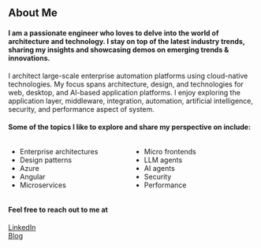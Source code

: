 <!--
**pravinchandankhede/pravinchandankhede** is a ✨ _special_ ✨ repository because its `README.md` (this file) appears on your GitHub profile.

Here are some ideas to get you started:

- 🔭 I’m currently working on ...
- 🌱 I’m currently learning ...
- 👯 I’m looking to collaborate on ...
- 🤔 I’m looking for help with ...
- 💬 Ask me about ...
- 📫 How to reach me: ...
- 😄 Pronouns: ...
- ⚡ Fun fact: ...
-->

## About Me

#### I am a passionate engineer who loves to delve into the world of architecture and technology. I stay on top of the latest industry trends, sharing my insights and showcasing demos on emerging trends & innovations.

I architect large-scale enterprise automation platforms using cloud-native technologies. My focus spans architecture, design, and technologies for web, desktop, and AI-based application platforms. I enjoy exploring the application layer, middleware, integration, automation, artificial intelligence, security, and performance aspect of system.

#### Some of the topics I like to explore and share my perspective on include:

<div style="display: flex; flex-wrap: wrap;">
  <div style="flex: 1; min-width: 200px;">
    <ul>
      <li>Enterprise architectures</li>
      <li>Design patterns</li>
      <li>Azure</li>
      <li>Angular</li>
      <li>Microservices</li>
    </ul>
  </div>
  <div style="flex: 1; min-width: 200px;">
    <ul>
      <li>Micro frontends</li>
      <li>LLM agents</li>
      <li>AI agents</li>
      <li>Security</li>
      <li>Performance</li>
    </ul>
  </div>
</div>

#### Feel free to reach out to me at

 [LinkedIn](https://www.linkedin.com/in/pravinchandankhede/)  
 [Blog](https://pravinchandankhede.github.io/)